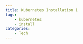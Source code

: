 ```yaml
---
title: Kubernetes Installation 1
tags: 
    - kubernetes
    - install
categories:  
    - Tech
---
```




